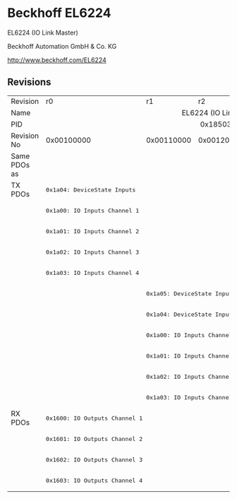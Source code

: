 # Beckhoff EL6224

EL6224 (IO Link Master)

Beckhoff Automation GmbH & Co. KG

http://www.beckhoff.com/EL6224

## Revisions
<table>
<tr >
<td>Revision</td>
<td><div class="foo">r0</div></td>
<td><div class="foo">r1</div></td>
<td><div class="foo">r2</div></td>
<td><div class="foo">r3</div></td>
<td><div class="foo">r4</div></td>
<td><div class="foo">r5</div></td>
</tr>
<tr >
<td>Name</td>
<td colspan=6 align="center"><div class="foo">EL6224 (IO Link Master)</div></td>
</tr>
<tr >
<td>PID</td>
<td colspan=6 align="center"><div class="foo">0x18503052</div></td>
</tr>
<tr >
<td>Revision No</td>
<td><div class="foo">0x00100000</div></td>
<td><div class="foo">0x00110000</div></td>
<td><div class="foo">0x00120000</div></td>
<td><div class="foo">0x00130000</div></td>
<td><div class="foo">0x00140000</div></td>
<td><div class="foo">0x00150000</div></td>
</tr>
<tr >
<td>Same PDOs as</td>
<td><div class="foo"></div></td>
<td colspan=5 align="center"><div class="foo"><a href="EP6224-2022">EP6224-2022 r0</a><br/><a href="EP6224-2022">EP6224-2022 r1</a><br/><a href="EP6224-3022">EP6224-3022 r0</a></div></td>
</tr>
<tr class="txpdo pdosection">
<td rowspan=11 valign=top>TX PDOs</td>
<td><pre>0x1a04: DeviceState Inputs</pre></td>
<td colspan=6 align="left"></td>
</tr>
<tr class="txpdo pdosection">
<td><pre>0x1a00: IO Inputs Channel 1</pre></td>
<td colspan=5 align="left"></td>
</tr>
<tr class="txpdo pdosection">
<td><pre>0x1a01: IO Inputs Channel 2</pre></td>
<td colspan=5 align="left"></td>
</tr>
<tr class="txpdo pdosection">
<td><pre>0x1a02: IO Inputs Channel 3</pre></td>
<td colspan=5 align="left"></td>
</tr>
<tr class="txpdo pdosection">
<td><pre>0x1a03: IO Inputs Channel 4</pre></td>
<td colspan=5 align="left"></td>
</tr>
<tr class="txpdo pdosection">
<td></td>
<td colspan=5 align="left"><pre>0x1a05: DeviceState Inputs Device</pre></td>
</tr>
<tr class="txpdo pdosection">
<td></td>
<td colspan=5 align="left"><pre>0x1a04: DeviceState Inputs</pre></td>
</tr>
<tr class="txpdo pdosection">
<td></td>
<td colspan=5 align="left"><pre>0x1a00: IO Inputs Channel 1</pre></td>
</tr>
<tr class="txpdo pdosection">
<td></td>
<td colspan=5 align="left"><pre>0x1a01: IO Inputs Channel 2</pre></td>
</tr>
<tr class="txpdo pdosection">
<td></td>
<td colspan=5 align="left"><pre>0x1a02: IO Inputs Channel 3</pre></td>
</tr>
<tr class="txpdo pdosection">
<td></td>
<td colspan=5 align="left"><pre>0x1a03: IO Inputs Channel 4</pre></td>
</tr>
<tr class="rxpdo pdosection">
<td rowspan=4 valign=top>RX PDOs</td>
<td colspan=6 align="left"><pre>0x1600: IO Outputs Channel 1</pre></td>
<td></td>
</tr>
<tr class="rxpdo pdosection">
<td colspan=6 align="left"><pre>0x1601: IO Outputs Channel 2</pre></td>
</tr>
<tr class="rxpdo pdosection">
<td colspan=6 align="left"><pre>0x1602: IO Outputs Channel 3</pre></td>
</tr>
<tr class="rxpdo pdosection">
<td colspan=6 align="left"><pre>0x1603: IO Outputs Channel 4</pre></td>
</tr>
</table>
